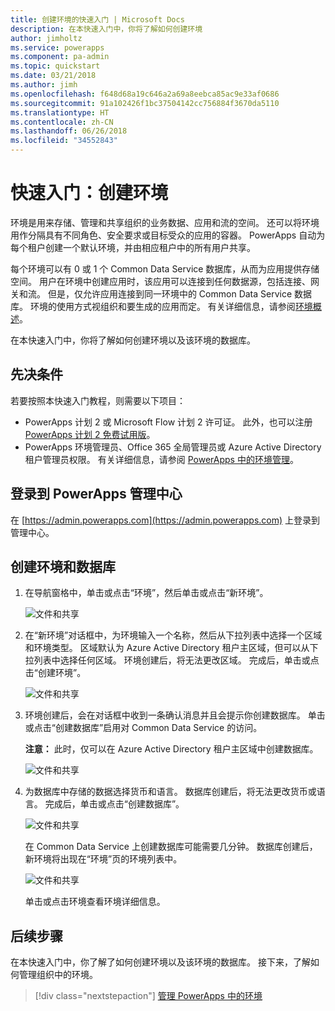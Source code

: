 ```yaml
---
title: 创建环境的快速入门 | Microsoft Docs
description: 在本快速入门中，你将了解如何创建环境
author: jimholtz
ms.service: powerapps
ms.component: pa-admin
ms.topic: quickstart
ms.date: 03/21/2018
ms.author: jimh
ms.openlocfilehash: f648d68a19c646a2a69a8eebca85ac9e33af0686
ms.sourcegitcommit: 91a102426f1bc37504142cc756884f3670da5110
ms.translationtype: HT
ms.contentlocale: zh-CN
ms.lasthandoff: 06/26/2018
ms.locfileid: "34552843"
---
```

# <a name="quickstart-create-an-environment"></a>快速入门：创建环境
环境是用来存储、管理和共享组织的业务数据、应用和流的空间。 还可以将环境用作分隔具有不同角色、安全要求或目标受众的应用的容器。 PowerApps 自动为每个租户创建一个默认环境，并由相应租户中的所有用户共享。

每个环境可以有 0 或 1 个 Common Data Service 数据库，从而为应用提供存储空间。 用户在环境中创建应用时，该应用可以连接到任何数据源，包括连接、网关和流。 但是，仅允许应用连接到同一环境中的 Common Data Service 数据库。 环境的使用方式视组织和要生成的应用而定。 有关详细信息，请参阅[环境概述](environments-overview.md)。

在本快速入门中，你将了解如何创建环境以及该环境的数据库。

## <a name="prerequisites"></a>先决条件
 若要按照本快速入门教程，则需要以下项目：
 * PowerApps 计划 2 或 Microsoft Flow 计划 2 许可证。 此外，也可以注册 [PowerApps 计划 2 免费试用版](https://web.powerapps.com/signup?redirect=marketing&email=)。
 * PowerApps 环境管理员、Office 365 全局管理员或 Azure Active Directory 租户管理员权限。 有关详细信息，请参阅 [PowerApps 中的环境管理](environments-administration.md)。

## <a name="sign-in-to-the-powerapps-admin-center"></a>登录到 PowerApps 管理中心
在 [https://admin.powerapps.com](https://admin.powerapps.com) 上登录到管理中心。

## <a name="create-an-environment-and-database"></a>创建环境和数据库
1. 在导航窗格中，单击或点击“环境”，然后单击或点击“新环境”。

    ![文件和共享](./media/create-environment/new-environment.png)
2. 在“新环境”对话框中，为环境输入一个名称，然后从下拉列表中选择一个区域和环境类型。 区域默认为 Azure Active Directory 租户主区域，但可以从下拉列表中选择任何区域。 环境创建后，将无法更改区域。 完成后，单击或点击“创建环境”。

    ![文件和共享](./media/create-environment/new-environment-dialog.png)
3. 环境创建后，会在对话框中收到一条确认消息并且会提示你创建数据库。 单击或点击“创建数据库”启用对 Common Data Service 的访问。

    **注意：** 此时，仅可以在 Azure Active Directory 租户主区域中创建数据库。

    ![文件和共享](./media/create-environment/create-database-dialog.png)
4. 为数据库中存储的数据选择货币和语言。 数据库创建后，将无法更改货币或语言。 完成后，单击或点击“创建数据库”。

    ![文件和共享](./media/create-environment/create-database-dialog2.png)

    在 Common Data Service 上创建数据库可能需要几分钟。 数据库创建后，新环境将出现在“环境”页的环境列表中。

    ![文件和共享](./media/create-environment/new-environment-created.png)

    单击或点击环境查看环境详细信息。

## <a name="next-steps"></a>后续步骤
在本快速入门中，你了解了如何创建环境以及该环境的数据库。 接下来，了解如何管理组织中的环境。

> [!div class="nextstepaction"]
> [管理 PowerApps 中的环境](environments-administration.md)
